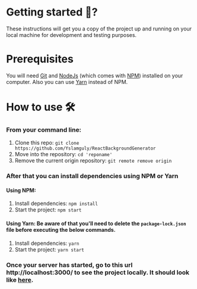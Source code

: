 # Getting started 🚀?
These instructions will get you a copy of the project up and running on your local machine for development and testing purposes.

# Prerequisites
You will need [Git](https://git-scm.com/) and [NodeJs](https://nodejs.org/en/download/) (which comes with [NPM](http://npmjs.com/)) installed on your computer. Also you can use [Yarn](https://yarnpkg.com/) instead of NPM.

# How to use 🛠
### From your command line:

1. Clone this repo: `git clone https://github.com/Yslamguly/ReactBackgroundGenerator`
2. Move into the repository: `cd 'reponame'`
3. Remove the current origin repository: `git remote remove origin`

### After that you can install dependencies using NPM or Yarn
#### Using NPM:
1. Install dependencies: `npm install`
2. Start the project: `npm start`

#### Using Yarn: Be aware of that you'll need to delete the `package-lock.json` file before executing the below commands.
1. Install dependencies: `yarn`
2. Start the project: `yarn start`

### Once your server has started, go to this url http://localhost:3000/ to see the project locally. It should look like [here](https://yslamguly.github.io/ReactBackgroundGenerator/).
